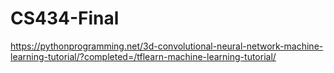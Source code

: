 # CS434-Final

https://pythonprogramming.net/3d-convolutional-neural-network-machine-learning-tutorial/?completed=/tflearn-machine-learning-tutorial/
